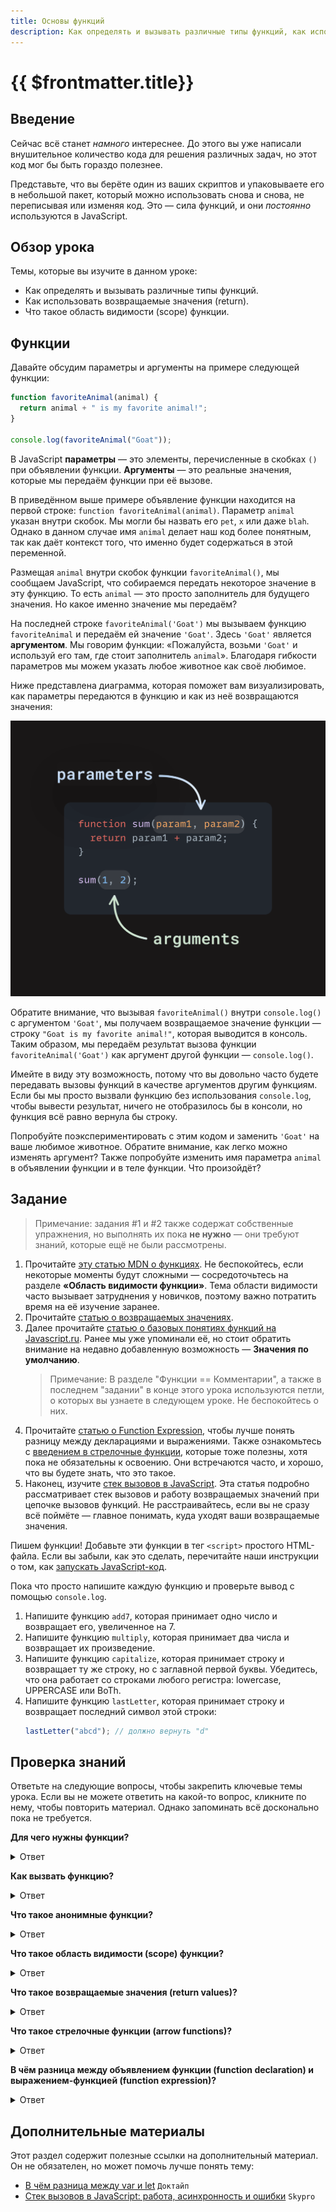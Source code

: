```yaml
---
title: Основы функций
description: Как определять и вызывать различные типы функций, как использовать возвращаемые значения (return), что такое область видимости (scope) функции
---
```


# {{ $frontmatter.title}}

## Введение

Сейчас всё станет _намного_ интереснее. До этого вы уже написали внушительное количество кода для решения различных задач, но этот код мог бы быть гораздо полезнее.

Представьте, что вы берёте один из ваших скриптов и упаковываете его в небольшой пакет, который можно использовать снова и снова, не переписывая или изменяя код. Это — сила функций, и они _постоянно_ используются в JavaScript.

## Обзор урока

Темы, которые вы изучите в данном уроке:

- Как определять и вызывать различные типы функций.
- Как использовать возвращаемые значения (return).
- Что такое область видимости (scope) функции.

## Функции

Давайте обсудим параметры и аргументы на примере следующей функции:

```javascript
function favoriteAnimal(animal) {
  return animal + " is my favorite animal!";
}

console.log(favoriteAnimal("Goat"));
```

В JavaScript **параметры** — это элементы, перечисленные в скобках `()` при объявлении функции. **Аргументы** — это реальные значения, которые мы передаём функции при её вызове.

В приведённом выше примере объявление функции находится на первой строке: `function favoriteAnimal(animal)`. Параметр `animal` указан внутри скобок. Мы могли бы назвать его `pet`, `x` или даже `blah`. Однако в данном случае имя `animal` делает наш код более понятным, так как даёт контекст того, что именно будет содержаться в этой переменной.

Размещая `animal` внутри скобок функции `favoriteAnimal()`, мы сообщаем JavaScript, что собираемся передать некоторое значение в эту функцию. То есть `animal` — это просто заполнитель для будущего значения. Но какое именно значение мы передаём?

На последней строке `favoriteAnimal('Goat')` мы вызываем функцию `favoriteAnimal` и передаём ей значение `'Goat'`. Здесь `'Goat'` является **аргументом**. Мы говорим функции: «Пожалуйста, возьми `'Goat'` и используй его там, где стоит заполнитель `animal`». Благодаря гибкости параметров мы можем указать любое животное как своё любимое.

Ниже представлена диаграмма, которая поможет вам визуализировать, как параметры передаются в функцию и как из неё возвращаются значения:

![Как параметры передаются в функцию](./functions.png)

Обратите внимание, что вызывая `favoriteAnimal()` внутри `console.log()` с аргументом `'Goat'`, мы получаем возвращаемое значение функции — строку `"Goat is my favorite animal!"`, которая выводится в консоль. Таким образом, мы передаём результат вызова функции `favoriteAnimal('Goat')` как аргумент другой функции — `console.log()`.

Имейте в виду эту возможность, потому что вы довольно часто будете передавать вызовы функций в качестве аргументов другим функциям. Если бы мы просто вызвали функцию без использования `console.log`, чтобы вывести результат, ничего не отобразилось бы в консоли, но функция всё равно вернула бы строку.

Попробуйте поэкспериментировать с этим кодом и заменить `'Goat'` на ваше любимое животное. Обратите внимание, как легко можно изменять аргумент? Также попробуйте изменить имя параметра `animal` в объявлении функции и в теле функции. Что произойдёт?

## Задание

> Примечание: задания #1 и #2 также содержат собственные упражнения, но выполнять их пока **не нужно** — они требуют знаний, которые ещё не были рассмотрены.

1. Прочитайте [эту статью MDN о функциях](https://developer.mozilla.org/ru/docs/Learn_web_development/Core/Scripting/Functions). Не беспокойтесь, если некоторые моменты будут сложными — сосредоточьтесь на разделе **«Область видимости функции»**. Тема области видимости часто вызывает затруднения у новичков, поэтому важно потратить время на её изучение заранее.
2. Прочитайте [статью о возвращаемых значениях](https://developer.mozilla.org/ru/docs/Learn_web_development/Core/Scripting/Return_values).
3. Далее прочитайте [статью о базовых понятиях функций на Javascript.ru](https://learn.javascript.ru/function-basics). Ранее мы уже упоминали её, но стоит обратить внимание на недавно добавленную возможность — **Значения по умолчанию**.
   > Примечание: В разделе "Функции == Комментарии", а также в последнем "задании" в конце этого урока используются петли, о которых вы узнаете в следующем уроке. Не беспокойтесь о них.
4. Прочитайте [статью о Function Expression](https://learn.javascript.ru/function-expressions), чтобы лучше понять разницу между декларациями и выражениями. Также ознакомьтесь с [введением в стрелочные функции](https://learn.javascript.ru/arrow-functions), которые тоже полезны, хотя пока не обязательны к освоению. Они встречаются часто, и хорошо, что вы будете знать, что это такое.
5. Наконец, изучите [стек вызовов в JavaScript](https://js-ts-node.github.io/call-stack-stek-vyzovov-v-javascript/). Эта статья подробно рассматривает стек вызовов и работу возвращаемых значений при цепочке вызовов функций. Не расстраивайтесь, если вы не сразу всё поймёте — главное понимать, куда уходят ваши возвращаемые значения.

Пишем функции! Добавьте эти функции в тег `<script>` простого HTML-файла. Если вы забыли, как это сделать, перечитайте наши инструкции о том, как [запускать JavaScript-код](../variables-operators/).

Пока что просто напишите каждую функцию и проверьте вывод с помощью `console.log`.

1. Напишите функцию `add7`, которая принимает одно число и возвращает его, увеличенное на 7.
2. Напишите функцию `multiply`, которая принимает два числа и возвращает их произведение.
3. Напишите функцию `capitalize`, которая принимает строку и возвращает ту же строку, но с заглавной первой буквы. Убедитесь, что она работает со строками любого регистра: lowercase, UPPERCASE или BoTh.
4. Напишите функцию `lastLetter`, которая принимает строку и возвращает последний символ этой строки:
   ```javascript
   lastLetter("abcd"); // должно вернуть "d"
   ```

## Проверка знаний

Ответьте на следующие вопросы, чтобы закрепить ключевые темы урока. Если вы не можете ответить на какой-то вопрос, кликните по нему, чтобы повторить материал. Однако запоминать всё досконально пока не требуется.

**Для чего нужны функции?**  
<details>  
<summary>Ответ</summary>  

Функции нужны для того, чтобы группировать повторяющийся код в отдельные блоки, которые можно вызывать по имени. Это делает код более читаемым, переиспользуемым и упрощает его поддержку.

</details>

**Как вызвать функцию?**  
<details>  
<summary>Ответ</summary>  

Чтобы вызвать функцию, нужно использовать её имя, за которым следуют круглые скобки `()`. Если функция принимает параметры, их нужно передать внутри скобок через запятую.

Пример:  
```javascript
function greet(name) {
    console.log("Привет, " + name);
}

greet("Анна"); // Вызов функции с аргументом "Анна"
```

</details>

**Что такое анонимные функции?**  
<details>  
<summary>Ответ</summary>  

Анонимные функции — это функции без имени. Они часто используются как значения, например, как обратные вызовы (callback-функции), или присваиваются переменным.

Пример:
```javascript
setTimeout(function() {
    console.log("Прошла секунда!");
}, 1000);
```

</details>

**Что такое область видимости (scope) функции?**  
<details>  
<summary>Ответ</summary>  

Область видимости (scope) функции — это контекст выполнения, в котором определяются переменные и параметры, доступные только внутри этой функции. Внешний код не имеет доступа к внутренним переменным функции, если они объявлены с помощью `let`, `const` или `var`.

Пример:
```javascript
function example() {
    let x = 10;
    console.log(x); // работает
}
console.log(x); // ошибка: x не определена
```

</details>

**Что такое возвращаемые значения (return values)?**  
<details>  
<summary>Ответ</summary>  

Возвращаемое значение — это результат работы функции, который она отправляет обратно в место, где была вызвана. Оно задаётся с помощью ключевого слова `return`.

Пример:
```javascript
function sum(a, b) {
    return a + b;
}

let result = sum(2, 3); // result будет равно 5
```

</details>

**Что такое стрелочные функции (arrow functions)?**  
<details>  
<summary>Ответ</summary>  

Стрелочные функции — это более короткий способ записи функций в JavaScript, использующий синтаксис `=>`. У них нет собственного `this`, что делает их удобными в определённых контекстах.

Пример:
```javascript
const multiply = (a, b) => a * b;

console.log(multiply(3, 4)); // 12
```

</details>

**В чём разница между объявлением функции (function declaration) и выражением-функцией (function expression)?**  
<details>  
<summary>Ответ</summary>  

Разница между объявлением функции и выражением-функцией заключается в том, как и когда они создаются в памяти JavaScript (поднятие, hoisting):

- **Function Declaration** (объявление функции):  
  Функция создается до выполнения кода и может быть вызвана до её объявления в коде.
  ```javascript
  sayHello(); // работает

  function sayHello() {
      console.log("Привет");
  }
  ```

- **Function Expression** (выражение-функция):  
  Функция создается только в момент выполнения строки, где она определена. Её нельзя вызвать до этого.
  ```javascript
  sayHi(); // ошибка: sayHi is not a function

  const sayHi = function() {
      console.log("Здравствуйте");
  };
  ```

</details>

## Дополнительные материалы

Этот раздел содержит полезные ссылки на дополнительный материал. Он не обязателен, но может помочь лучше понять тему:

- [В чём разница между var и let](https://htmlacademy.ru/blog/js/var-vs-let) `Доктайп`
- [Стек вызовов в JavaScript: работа, асинхронность и ошибки](https://sky.pro/wiki/javascript/stek-vyzovov-v-javascript-rabota-asinhronnost-i-oshibki/) `Skypro`
